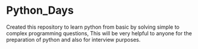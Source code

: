 # Python_Days
  Created this repository to learn python from basic by solving simple to complex programming questions, This will be very helpful to anyone for the preparation of python and also for interview purposes.
